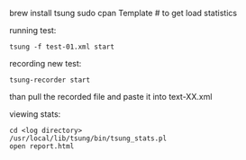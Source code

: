 brew install tsung
sudo cpan Template # to get load statistics

running test:

    tsung -f test-01.xml start


recording new test:

    tsung-recorder start

than pull the recorded file and paste it into text-XX.xml



viewing stats:

    cd <log directory>
    /usr/local/lib/tsung/bin/tsung_stats.pl
    open report.html
